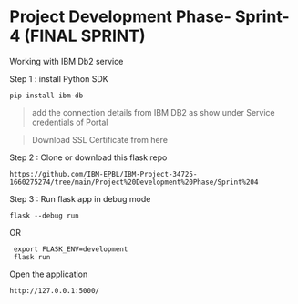 # Project Development Phase- Sprint-4 (FINAL SPRINT)

Working with IBM Db2 service 

Step 1 : install Python SDK 

```
pip install ibm-db
```

> add the connection details from IBM DB2 as show under Service credentials of Portal

> Download SSL Certificate from here


Step 2 : Clone or download this flask repo

```
https://github.com/IBM-EPBL/IBM-Project-34725-1660275274/tree/main/Project%20Development%20Phase/Sprint%204
```

Step 3 : Run flask app in debug mode 

```
flask --debug run
```

OR 

```
 export FLASK_ENV=development
 flask run

```

Open the application

```
http://127.0.0.1:5000/



